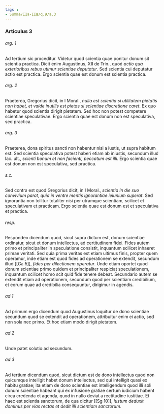 ```yaml
---
tags : 
- Summa/IIa-IIæ/q.9/a.3
---
```


### Articulus 3

###### arg. 1
Ad tertium sic proceditur. Videtur quod scientia quae ponitur donum sit scientia practica. Dicit enim Augustinus, XII de Trin., quod *actio qua exterioribus rebus utimur scientiae deputatur*. Sed scientia cui deputatur actio est practica. Ergo scientia quae est donum est scientia practica.

###### arg. 2
Praeterea, Gregorius dicit, in I Moral., *nulla est scientia si utilitatem pietatis non habet, et valde inutilis est pietas si scientiae discretione caret*. Ex quo habetur quod scientia dirigit pietatem. Sed hoc non potest competere scientiae speculativae. Ergo scientia quae est donum non est speculativa, sed practica.

###### arg. 3
Praeterea, dona spiritus sancti non habentur nisi a iustis, ut supra habitum est. Sed scientia speculativa potest haberi etiam ab iniustis, secundum illud Iac. ult., *scienti bonum et non facienti, peccatum est illi*. Ergo scientia quae est donum non est speculativa, sed practica.

###### s.c.
Sed contra est quod Gregorius dicit, in I Moral., *scientia in die suo convivium parat, quia in ventre mentis ignorantiae ieiunium superat*. Sed ignorantia non tollitur totaliter nisi per utramque scientiam, scilicet et speculativam et practicam. Ergo scientia quae est donum est et speculativa et practica.

###### resp.
Respondeo dicendum quod, sicut supra dictum est, donum scientiae ordinatur, sicut et donum intellectus, ad certitudinem fidei. Fides autem primo et principaliter in speculatione consistit, inquantum scilicet inhaeret primae veritati. Sed quia prima veritas est etiam ultimus finis, propter quem operamur, inde etiam est quod fides ad operationem se extendit, secundum illud [[Ga 5]], *fides per dilectionem operatur*. Unde etiam oportet quod donum scientiae primo quidem et principaliter respiciat speculationem, inquantum scilicet homo scit quid fide tenere debeat. Secundario autem se extendit etiam ad operationem, secundum quod per scientiam credibilium, et eorum quae ad credibilia consequuntur, dirigimur in agendis.

###### ad 1
Ad primum ergo dicendum quod Augustinus loquitur de dono scientiae secundum quod se extendit ad operationem, attribuitur enim ei actio, sed non sola nec primo. Et hoc etiam modo dirigit pietatem.

###### ad 2
Unde patet solutio ad secundum.

###### ad 3
Ad tertium dicendum quod, sicut dictum est de dono intellectus quod non quicumque intelligit habet donum intellectus, sed qui intelligit quasi ex habitu gratiae; ita etiam de dono scientiae est intelligendum quod illi soli donum scientiae habeant qui ex infusione gratiae certum iudicium habent circa credenda et agenda, quod in nullo deviat a rectitudine iustitiae. Et haec est scientia sanctorum, de qua dicitur [[Sg 10]], *iustum deduxit dominus per vias rectas et dedit illi scientiam sanctorum*.

